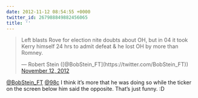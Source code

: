 ```yaml
---
date: 2012-11-12 08:54:55 +0000
twitter_id: 267988849882456065
title: ''
---
```


<blockquote class="twitter-tweet"><p lang="en" dir="ltr">Left blasts Rove for election nite doubts about OH, but in 04 it took Kerry himself 24 hrs to admit defeat &amp; he lost OH by more than Romney.</p>&mdash; Robert Stein ([@BobStein_FT](https://twitter.com/BobStein_FT)) <a href="https://twitter.com/BobStein_FT/status/267804705713967105?ref_src=twsrc%5Etfw">November 12, 2012</a></blockquote>
<script async src="https://platform.twitter.com/widgets.js" charset="utf-8"></script>

[@BobStein_FT](https://twitter.com/BobStein_FT) [@98c](https://twitter.com/98c) I think it’s more that he was doing so while the ticker on the screen below him said the opposite. That’s just funny. :D
